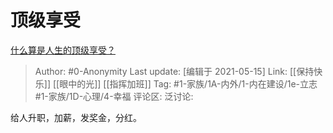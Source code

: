# 顶级享受
[什么算是人生的顶级享受？](https://www.zhihu.com/question/56328597/answer/1731689991)

> Author: #0-Anonymity
> Last update: [编辑于 2021-05-15]
> Link: [[保持快乐]] [[眼中的光]] [[指挥加班]]
> Tag: #1-家族/1A-内外/1-内在建设/1e-立志 #1-家族/1D-心理/4-幸福
> 评论区:
> 泛讨论:

给人升职，加薪，发奖金，分红。
